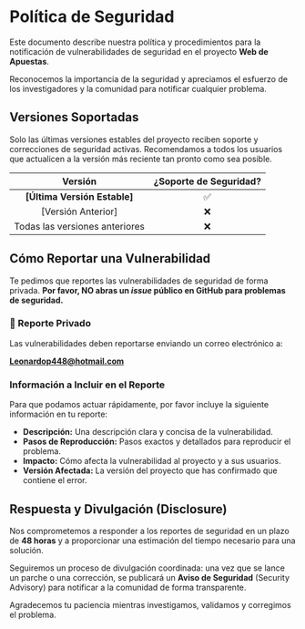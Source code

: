 # Política de Seguridad

Este documento describe nuestra política y procedimientos para la notificación de vulnerabilidades de seguridad en el proyecto **Web de Apuestas**.

Reconocemos la importancia de la seguridad y apreciamos el esfuerzo de los investigadores y la comunidad para notificar cualquier problema.

## Versiones Soportadas

Solo las últimas versiones estables del proyecto reciben soporte y correcciones de seguridad activas. Recomendamos a todos los usuarios que actualicen a la versión más reciente tan pronto como sea posible.

| Versión | ¿Soporte de Seguridad? |
| :---: | :---: |
| **[Última Versión Estable]** | :white_check_mark: |
| [Versión Anterior] | :x: |
| Todas las versiones anteriores | :x: |


## Cómo Reportar una Vulnerabilidad

Te pedimos que reportes las vulnerabilidades de seguridad de forma privada. **Por favor, NO abras un *issue* público en GitHub para problemas de seguridad.**

### :email: Reporte Privado

Las vulnerabilidades deben reportarse enviando un correo electrónico a: 

**Leonardop448@hotmail.com**


### Información a Incluir en el Reporte

Para que podamos actuar rápidamente, por favor incluye la siguiente información en tu reporte:

* **Descripción:** Una descripción clara y concisa de la vulnerabilidad.
* **Pasos de Reproducción:** Pasos exactos y detallados para reproducir el problema.
* **Impacto:** Cómo afecta la vulnerabilidad al proyecto y a sus usuarios.
* **Versión Afectada:** La versión del proyecto que has confirmado que contiene el error.

## Respuesta y Divulgación (Disclosure)

Nos comprometemos a responder a los reportes de seguridad en un plazo de **48 horas** y a proporcionar una estimación del tiempo necesario para una solución.

Seguiremos un proceso de divulgación coordinada: una vez que se lance un parche o una corrección, se publicará un **Aviso de Seguridad** (Security Advisory) para notificar a la comunidad de forma transparente.

Agradecemos tu paciencia mientras investigamos, validamos y corregimos el problema.
